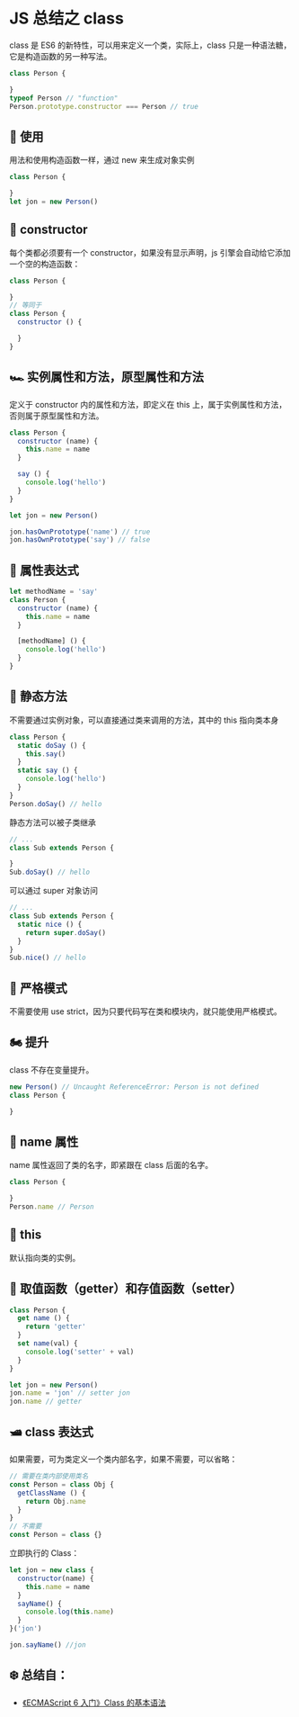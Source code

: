 # JS 总结之 class

class 是 ES6 的新特性，可以用来定义一个类，实际上，class 只是一种语法糖，它是构造函数的另一种写法。

```JavaScript
class Person {

}
typeof Person // "function"
Person.prototype.constructor === Person // true
```

## 🚗 使用

用法和使用构造函数一样，通过 new 来生成对象实例

```JavaScript
class Person {

}
let jon = new Person()
```

## 🚌 constructor

每个类都必须要有一个 constructor，如果没有显示声明，js 引擎会自动给它添加一个空的构造函数：

```JavaScript
class Person {

}
// 等同于
class Person {
  constructor () {

  }
}
```

## 🏎 实例属性和方法，原型属性和方法

定义于 constructor 内的属性和方法，即定义在 this 上，属于实例属性和方法，否则属于原型属性和方法。

```JavaScript
class Person {
  constructor (name) {
    this.name = name
  }

  say () {
    console.log('hello')
  }
}

let jon = new Person()

jon.hasOwnPrototype('name') // true
jon.hasOwnPrototype('say') // false
```

## 🚓 属性表达式

```JavaScript
let methodName = 'say'
class Person {
  constructor (name) {
    this.name = name
  }

  [methodName] () {
    console.log('hello')
  }
}
```

## 🚚 静态方法

不需要通过实例对象，可以直接通过类来调用的方法，其中的 this 指向类本身

```JavaScript
class Person {
  static doSay () {
    this.say()
  }
  static say () {
    console.log('hello')
  }
}
Person.doSay() // hello
```

静态方法可以被子类继承

```JavaScript
// ...
class Sub extends Person {

}
Sub.doSay() // hello
```

可以通过 super 对象访问

```JavaScript
// ...
class Sub extends Person {
  static nice () {
    return super.doSay()
  }
}
Sub.nice() // hello
```

## 🚜 严格模式

不需要使用 use strict，因为只要代码写在类和模块内，就只能使用严格模式。

## 🏍 提升

class 不存在变量提升。

```JavaScript
new Person() // Uncaught ReferenceError: Person is not defined
class Person {

}
```

## 🚄 name 属性

name 属性返回了类的名字，即紧跟在 class 后面的名字。

```JavaScript
class Person {

}
Person.name // Person
```

## 🚈 this

默认指向类的实例。

## 🚂 取值函数（getter）和存值函数（setter）

```JavaScript
class Person {
  get name () {
    return 'getter'
  }
  set name(val) {
    console.log('setter' + val)
  }
}

let jon = new Person()
jon.name = 'jon' // setter jon
jon.name // getter
```

## 🛥 class 表达式

如果需要，可为类定义一个类内部名字，如果不需要，可以省略：

```JavaScript
// 需要在类内部使用类名
const Person = class Obj {
  getClassName () {
    return Obj.name
  }
}
// 不需要
const Person = class {}
```

立即执行的 Class：

```JavaScript
let jon = new class {
  constructor(name) {
    this.name = name
  }
  sayName() {
    console.log(this.name)
  }
}('jon')

jon.sayName() //jon
```

## ❄️ 总结自：

- [《ECMAScript 6 入门》Class 的基本语法](http://es6.ruanyifeng.com/#docs/class)
